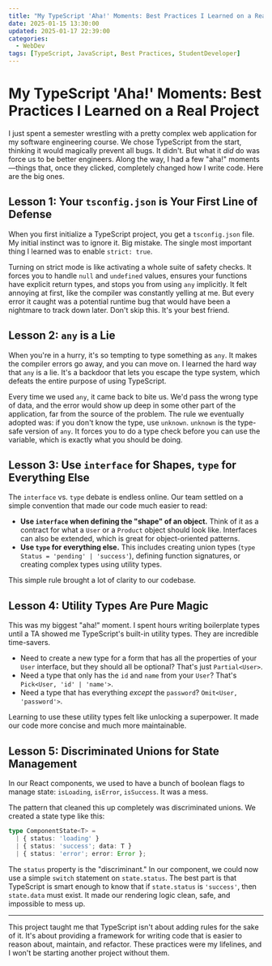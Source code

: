 ```yaml
---
title: "My TypeScript 'Aha!' Moments: Best Practices I Learned on a Real Project"
date: 2025-01-15 13:30:00
updated: 2025-01-17 22:39:00
categories:
  - WebDev
tags: [TypeScript, JavaScript, Best Practices, StudentDeveloper]
---
```


# My TypeScript 'Aha!' Moments: Best Practices I Learned on a Real Project

I just spent a semester wrestling with a pretty complex web application for my software engineering course. We chose TypeScript from the start, thinking it would magically prevent all bugs. It didn't. But what it *did* do was force us to be better engineers. Along the way, I had a few "aha!" moments—things that, once they clicked, completely changed how I write code. Here are the big ones.

## Lesson 1: Your `tsconfig.json` is Your First Line of Defense

When you first initialize a TypeScript project, you get a `tsconfig.json` file. My initial instinct was to ignore it. Big mistake. The single most important thing I learned was to enable `strict: true`.

Turning on strict mode is like activating a whole suite of safety checks. It forces you to handle `null` and `undefined` values, ensures your functions have explicit return types, and stops you from using `any` implicitly. It felt annoying at first, like the compiler was constantly yelling at me. But every error it caught was a potential runtime bug that would have been a nightmare to track down later. Don't skip this. It's your best friend.

## Lesson 2: `any` is a Lie

When you're in a hurry, it's so tempting to type something as `any`. It makes the compiler errors go away, and you can move on. I learned the hard way that `any` is a lie. It's a backdoor that lets you escape the type system, which defeats the entire purpose of using TypeScript.

Every time we used `any`, it came back to bite us. We'd pass the wrong type of data, and the error would show up deep in some other part of the application, far from the source of the problem. The rule we eventually adopted was: if you don't know the type, use `unknown`. `unknown` is the type-safe version of `any`. It forces you to do a type check before you can use the variable, which is exactly what you should be doing.

## Lesson 3: Use `interface` for Shapes, `type` for Everything Else

The `interface` vs. `type` debate is endless online. Our team settled on a simple convention that made our code much easier to read:

-   **Use `interface` when defining the "shape" of an object.** Think of it as a contract for what a `User` or a `Product` object should look like. Interfaces can also be extended, which is great for object-oriented patterns.
-   **Use `type` for everything else.** This includes creating union types (`type Status = 'pending' | 'success'`), defining function signatures, or creating complex types using utility types.

This simple rule brought a lot of clarity to our codebase.

## Lesson 4: Utility Types Are Pure Magic

This was my biggest "aha!" moment. I spent hours writing boilerplate types until a TA showed me TypeScript's built-in utility types. They are incredible time-savers.

-   Need to create a new type for a form that has all the properties of your `User` interface, but they should all be optional? That's just `Partial<User>`.
-   Need a type that only has the `id` and `name` from your `User`? That's `Pick<User, 'id' | 'name'>`.
-   Need a type that has everything *except* the `password`? `Omit<User, 'password'>`.

Learning to use these utility types felt like unlocking a superpower. It made our code more concise and much more maintainable.

## Lesson 5: Discriminated Unions for State Management

In our React components, we used to have a bunch of boolean flags to manage state: `isLoading`, `isError`, `isSuccess`. It was a mess.

The pattern that cleaned this up completely was discriminated unions. We created a state type like this:

```typescript
type ComponentState<T> = 
  | { status: 'loading' }
  | { status: 'success'; data: T }
  | { status: 'error'; error: Error };
```

The `status` property is the "discriminant." In our component, we could now use a simple `switch` statement on `state.status`. The best part is that TypeScript is smart enough to know that if `state.status` is `'success'`, then `state.data` must exist. It made our rendering logic clean, safe, and impossible to mess up.

---

This project taught me that TypeScript isn't about adding rules for the sake of it. It's about providing a framework for writing code that is easier to reason about, maintain, and refactor. These practices were my lifelines, and I won't be starting another project without them.
